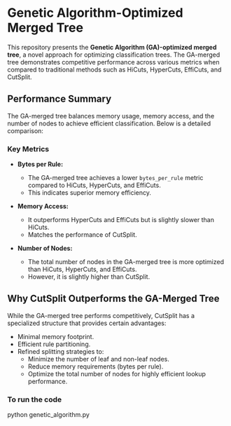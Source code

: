 
# Genetic Algorithm-Optimized Merged Tree

This repository presents the **Genetic Algorithm (GA)-optimized merged tree**, a novel approach for optimizing classification trees. The GA-merged tree demonstrates competitive performance across various metrics when compared to traditional methods such as HiCuts, HyperCuts, EffiCuts, and CutSplit.

## Performance Summary

The GA-merged tree balances memory usage, memory access, and the number of nodes to achieve efficient classification. Below is a detailed comparison:

### Key Metrics

- **Bytes per Rule:**
  - The GA-merged tree achieves a lower `bytes_per_rule` metric compared to HiCuts, HyperCuts, and EffiCuts.
  - This indicates superior memory efficiency.
  
- **Memory Access:**
  - It outperforms HyperCuts and EffiCuts but is slightly slower than HiCuts.
  - Matches the performance of CutSplit.

- **Number of Nodes:**
  - The total number of nodes in the GA-merged tree is more optimized than HiCuts, HyperCuts, and EffiCuts.
  - However, it is slightly higher than CutSplit.

## Why CutSplit Outperforms the GA-Merged Tree

While the GA-merged tree performs competitively, CutSplit has a specialized structure that provides certain advantages:

- Minimal memory footprint.
- Efficient rule partitioning.
- Refined splitting strategies to:
  - Minimize the number of leaf and non-leaf nodes.
  - Reduce memory requirements (bytes per rule).
  - Optimize the total number of nodes for highly efficient lookup performance.
 

### To run the code
python genetic_algorithm.py
